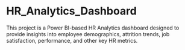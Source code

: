 # HR_Analytics_Dashboard
This project is a Power BI-based HR Analytics dashboard designed to provide insights into employee demographics, attrition trends, job satisfaction, performance, and other key HR metrics.
